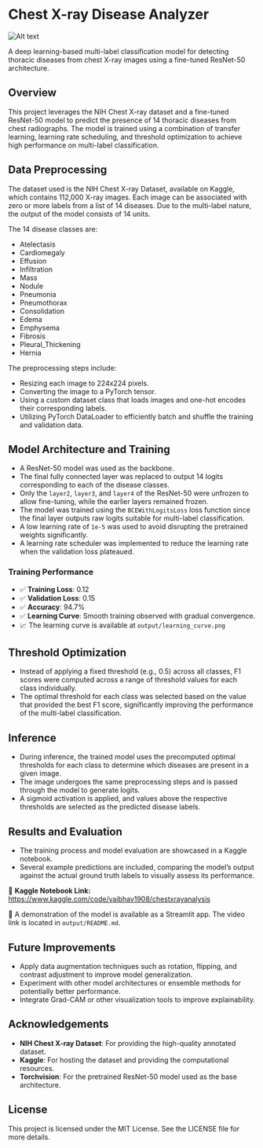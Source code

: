 # Chest X-ray Disease Analyzer
![Alt text](demo_image.png)


A deep learning-based multi-label classification model for detecting thoracic diseases from chest X-ray images using a fine-tuned ResNet-50 architecture.

## Overview

This project leverages the NIH Chest X-ray dataset and a fine-tuned ResNet-50 model to predict the presence of 14 thoracic diseases from chest radiographs. The model is trained using a combination of transfer learning, learning rate scheduling, and threshold optimization to achieve high performance on multi-label classification.

## Data Preprocessing

The dataset used is the NIH Chest X-ray Dataset, available on Kaggle, which contains 112,000 X-ray images. Each image can be associated with zero or more labels from a list of 14 diseases. Due to the multi-label nature, the output of the model consists of 14 units.

The 14 disease classes are:
- Atelectasis
- Cardiomegaly
- Effusion
- Infiltration
- Mass
- Nodule
- Pneumonia
- Pneumothorax
- Consolidation
- Edema
- Emphysema
- Fibrosis
- Pleural_Thickening
- Hernia

The preprocessing steps include:
- Resizing each image to 224x224 pixels.
- Converting the image to a PyTorch tensor.
- Using a custom dataset class that loads images and one-hot encodes their corresponding labels.
- Utilizing PyTorch DataLoader to efficiently batch and shuffle the training and validation data.

## Model Architecture and Training

- A ResNet-50 model was used as the backbone.
- The final fully connected layer was replaced to output 14 logits corresponding to each of the disease classes.
- Only the `layer2`, `layer3`, and `layer4` of the ResNet-50 were unfrozen to allow fine-tuning, while the earlier layers remained frozen.
- The model was trained using the `BCEWithLogitsLoss` loss function since the final layer outputs raw logits suitable for multi-label classification.
- A low learning rate of `1e-5` was used to avoid disrupting the pretrained weights significantly.
- A learning rate scheduler was implemented to reduce the learning rate when the validation loss plateaued.

### Training Performance

- ✅ **Training Loss**: 0.12
- ✅ **Validation Loss**: 0.15
- ✅ **Accuracy**: 94.7%
- ✅ **Learning Curve**: Smooth training observed with gradual convergence.
- 📈 The learning curve is available at `output/learning_curve.png`

## Threshold Optimization

- Instead of applying a fixed threshold (e.g., 0.5) across all classes, F1 scores were computed across a range of threshold values for each class individually.
- The optimal threshold for each class was selected based on the value that provided the best F1 score, significantly improving the performance of the multi-label classification.

## Inference

- During inference, the trained model uses the precomputed optimal thresholds for each class to determine which diseases are present in a given image.
- The image undergoes the same preprocessing steps and is passed through the model to generate logits.
- A sigmoid activation is applied, and values above the respective thresholds are selected as the predicted disease labels.

## Results and Evaluation

- The training process and model evaluation are showcased in a Kaggle notebook.
- Several example predictions are included, comparing the model’s output against the actual ground truth labels to visually assess its performance.

📌 **Kaggle Notebook Link:** https://www.kaggle.com/code/vaibhav1908/chestxrayanalysis

🎥 A demonstration of the model is available as a Streamlit app. The video link is located in `output/README.md`.

## Future Improvements

- Apply data augmentation techniques such as rotation, flipping, and contrast adjustment to improve model generalization.
- Experiment with other model architectures or ensemble methods for potentially better performance.
- Integrate Grad-CAM or other visualization tools to improve explainability.

## Acknowledgements

- **NIH Chest X-ray Dataset**: For providing the high-quality annotated dataset.
- **Kaggle**: For hosting the dataset and providing the computational resources.
- **Torchvision**: For the pretrained ResNet-50 model used as the base architecture.

## License

This project is licensed under the MIT License. See the LICENSE file for more details.
